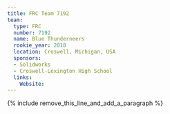 ```yaml
---
title: FRC Team 7192
team:
  type: FRC
  number: 7192
  name: Blue Thunderneers
  rookie_year: 2018
  location: Croswell, Michigan, USA
  sponsors:
  - Solidworks
  - Croswell-Lexington High School
  links:
    Website:
---
```


{% include remove_this_line_and_add_a_paragraph %}